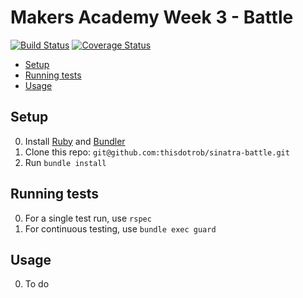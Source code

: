 # Makers Academy Week 3 - Battle
[![Build Status](https://travis-ci.org/thisdotrob/sinatra-battle.svg?branch=master)](https://travis-ci.org/thisdotrob/sinatra-battle) [![Coverage Status](https://coveralls.io/repos/github/thisdotrob/sinatra-battle/badge.svg?branch=master)](https://coveralls.io/github/thisdotrob/sinatra-battle?branch=master)

- [Setup](#setup)
- [Running tests](#running-tests)
- [Usage](#usage)

## Setup
0. Install [Ruby](ruby) and [Bundler](bundler)
0. Clone this repo: `git@github.com:thisdotrob/sinatra-battle.git`
0. Run `bundle install`

## Running tests
0. For a single test run, use `rspec`
0. For continuous testing, use `bundle exec guard`

## Usage
0. To do

